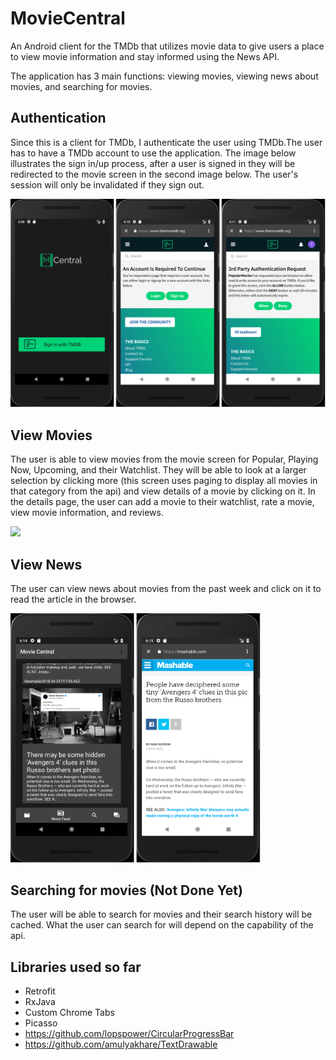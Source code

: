 # MovieCentral
An Android client for the TMDb that utilizes movie data to give users a place to view movie information and stay informed using the News API.

The application has 3 main functions: viewing movies, viewing news about movies, and searching for movies.

## Authentication 
Since this is a client for TMDb, I authenticate the user using TMDb.The user has to have a TMDb account to use the application. The image below illustrates the sign in/up process, after a user is signed in they will be redirected to the movie screen in the second image below. The user's session will only be invalidated if they sign out.

<img src="https://github.com/tzaitoun/MovieCentral/blob/master/Authentication.png" width="600"></img>

## View Movies 
The user is able to view movies from the movie screen for Popular, Playing Now, Upcoming, and their Watchlist. They will be able to look at a larger selection by clicking more (this screen uses paging to display all movies in that category from the api) and view details of a movie by clicking on it. In the details page, the user can add a movie to their watchlist, rate a movie, view movie information, and reviews.

<img src="https://github.com/tzaitoun/MovieCentral/blob/master/MovieScreen.png" width="600"></img>

## View News 
The user can view news about movies from the past week and click on it to read the article in the browser.

<img src="https://github.com/tzaitoun/MovieCentral/blob/master/NewsFeed.png" width="400"></img>

## Searching for movies (Not Done Yet)
The user will be able to search for movies and their search history will be cached. What the user can search for will depend on the capability of the api.

## Libraries used so far
- Retrofit
- RxJava
- Custom Chrome Tabs
- Picasso
- https://github.com/lopspower/CircularProgressBar
- https://github.com/amulyakhare/TextDrawable
